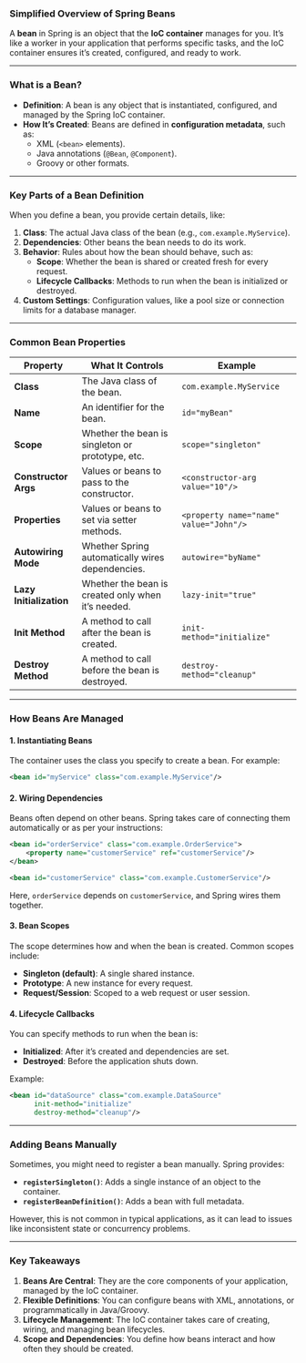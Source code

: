 ### Simplified Overview of Spring Beans  

A **bean** in Spring is an object that the **IoC container** manages for you. It’s like a worker in your application that performs specific tasks, and the IoC container ensures it’s created, configured, and ready to work.  

---

### What is a Bean?  
- **Definition**: A bean is any object that is instantiated, configured, and managed by the Spring IoC container.  
- **How It’s Created**: Beans are defined in **configuration metadata**, such as:  
  - XML (`<bean>` elements).  
  - Java annotations (`@Bean`, `@Component`).  
  - Groovy or other formats.  

---

### Key Parts of a Bean Definition  
When you define a bean, you provide certain details, like:  
1. **Class**: The actual Java class of the bean (e.g., `com.example.MyService`).  
2. **Dependencies**: Other beans the bean needs to do its work.  
3. **Behavior**: Rules about how the bean should behave, such as:  
   - **Scope**: Whether the bean is shared or created fresh for every request.  
   - **Lifecycle Callbacks**: Methods to run when the bean is initialized or destroyed.  
4. **Custom Settings**: Configuration values, like a pool size or connection limits for a database manager.

---

### Common Bean Properties  

| **Property**          | **What It Controls**                                    | **Example**                                                  |  
|------------------------|--------------------------------------------------------|--------------------------------------------------------------|  
| **Class**              | The Java class of the bean.                            | `com.example.MyService`                                      |  
| **Name**               | An identifier for the bean.                            | `id="myBean"`                                                |  
| **Scope**              | Whether the bean is singleton or prototype, etc.       | `scope="singleton"`                                          |  
| **Constructor Args**   | Values or beans to pass to the constructor.            | `<constructor-arg value="10"/>`                              |  
| **Properties**         | Values or beans to set via setter methods.             | `<property name="name" value="John"/>`                       |  
| **Autowiring Mode**    | Whether Spring automatically wires dependencies.       | `autowire="byName"`                                          |  
| **Lazy Initialization**| Whether the bean is created only when it’s needed.     | `lazy-init="true"`                                           |  
| **Init Method**        | A method to call after the bean is created.            | `init-method="initialize"`                                   |  
| **Destroy Method**     | A method to call before the bean is destroyed.         | `destroy-method="cleanup"`                                   |  

---

### How Beans Are Managed  

#### 1. **Instantiating Beans**  
The container uses the class you specify to create a bean. For example:  

```xml
<bean id="myService" class="com.example.MyService"/>
```  

#### 2. **Wiring Dependencies**  
Beans often depend on other beans. Spring takes care of connecting them automatically or as per your instructions:  

```xml
<bean id="orderService" class="com.example.OrderService">
    <property name="customerService" ref="customerService"/>
</bean>

<bean id="customerService" class="com.example.CustomerService"/>
```  

Here, `orderService` depends on `customerService`, and Spring wires them together.  

#### 3. **Bean Scopes**  
The scope determines how and when the bean is created. Common scopes include:  
- **Singleton (default)**: A single shared instance.  
- **Prototype**: A new instance for every request.  
- **Request/Session**: Scoped to a web request or user session.  

#### 4. **Lifecycle Callbacks**  
You can specify methods to run when the bean is:  
- **Initialized**: After it’s created and dependencies are set.  
- **Destroyed**: Before the application shuts down.  

Example:  
```xml
<bean id="dataSource" class="com.example.DataSource"
      init-method="initialize"
      destroy-method="cleanup"/>
```

---

### Adding Beans Manually  
Sometimes, you might need to register a bean manually. Spring provides:  
- **`registerSingleton()`**: Adds a single instance of an object to the container.  
- **`registerBeanDefinition()`**: Adds a bean with full metadata.  

However, this is not common in typical applications, as it can lead to issues like inconsistent state or concurrency problems.  

---

### Key Takeaways  
1. **Beans Are Central**: They are the core components of your application, managed by the IoC container.  
2. **Flexible Definitions**: You can configure beans with XML, annotations, or programmatically in Java/Groovy.  
3. **Lifecycle Management**: The IoC container takes care of creating, wiring, and managing bean lifecycles.  
4. **Scope and Dependencies**: You define how beans interact and how often they should be created.  

